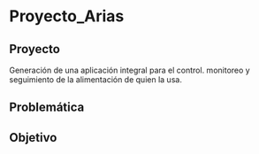 # Proyecto_Arias


## Proyecto
Generación de una aplicación integral para  el control. monitoreo y seguimiento de la alimentación de quien la usa.

## Problemática


## Objetivo 


